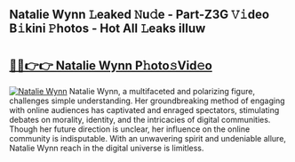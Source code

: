 ## Natalie Wynn 𝙻eaked 𝙽u𝚍e - Part-Z3G 𝚅𝚒deo B𝚒kini 𝙿hotos - Hot All 𝙻eaks iIluw

# <h2><a href="http://ld1uv4.urlbe.top/?page=Natalie+Wynn">🔗🔗👉👉 Natalie Wynn P𝚑oto𝚜Vid𝚎o</a></h2>

[![Natalie Wynn](https://i.imgur.com/eBuTRDB.gif)](http://ld1uv4.urlbe.top/?page=Natalie+Wynn)
Natalie Wynn, a multifaceted and polarizing figure, challenges simple understanding. Her groundbreaking method of engaging with online audiences has captivated and enraged spectators, stimulating debates on morality, identity, and the intricacies of digital communities. Though her future direction is unclear, her influence on the online community is indisputable. With an unwavering spirit and undeniable allure, Natalie Wynn reach in the digital universe is limitless.
